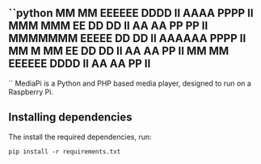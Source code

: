 ``python
MM   MM EEEEEE DDDD   II  AAAA  PPPP  II
MMM MMM EE     DD DD  II AA  AA PP PP II
MMMMMMM EEEEE  DD  DD II AAAAAA PPPP  II
MM M MM EE     DD DD  II AA  AA PP    II
MM   MM EEEEEE DDDD   II AA  AA PP    II
----------------------------------------
``
MediaPi is a Python and PHP based media player, designed to
run on a Raspberry Pi.

## Installing dependencies
The install the required dependencies, run:
```shell
pip install -r requirements.txt
```

